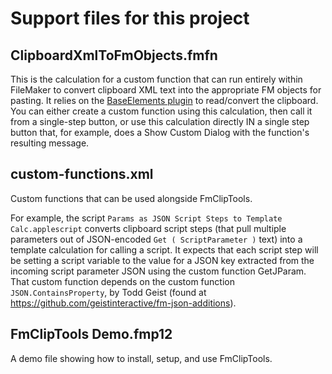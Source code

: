 # Support files for this project

## ClipboardXmlToFmObjects.fmfn

This is the calculation for a custom function that can run entirely within FileMaker to convert clipboard XML text into the appropriate FM objects for pasting. It relies on the [BaseElements plugin](https://docs.baseelementsplugin.com/collection/374-general) to read/convert the clipboard. You can either create a custom function using this calculation, then call it from a single-step button, or use this calculation directly IN a single step button that, for example, does a Show Custom Dialog with the function's resulting message.


## custom-functions.xml

Custom functions that can be used alongside FmClipTools. 

For example, the script `Params as JSON Script Steps to Template Calc.applescript`  converts clipboard script steps (that pull multiple parameters out of JSON-encoded `Get ( ScriptParameter )` text) into a template calculation for calling a script. It expects that each script step will be setting a script variable to the value for a JSON key extracted from the incoming script parameter JSON using the custom function GetJParam. That custom function depends on the custom function `JSON.ContainsProperty`, by Todd Geist (found at https://github.com/geistinteractive/fm-json-additions). 

## FmClipTools Demo.fmp12

A demo file showing how to install, setup, and use FmClipTools. 
